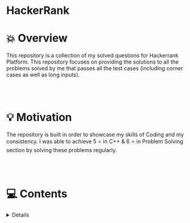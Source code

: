 # HackerRank


# 💥 Overview
This repository is a collection of my solved questions for Hackerrank Platform. This repository focuses on providing the solutions to all the problems solved by me that passes all the test cases (including corner cases as well as long inputs).

<br>
<br>

# 💡 Motivation
The repository is built in order to showcase my skills of Coding and my consistency. I was able to achieve 5 ⭐ in C++ & 6 ⭐ in Problem Solving section by solving these problems regularly.

<br>
<br>

# 💻 Contents
<!-- - [C++](/C%2B%2B/README.md)
- [Problem Solving](/Problem%20Solving/README.md) -->

<details>
  <ul>
    <li>
      <summary> <h2> C++ </h2> </summary>
        <details>
            <ul>
                <li> <summary> 
                  <h4> Introduction </h4> 
                  <ul>
                    <li><a href="/C%2B%2B/Introduction/ArraysIntroduction.cpp">Arrays Introduction </a>
                    <li><a href="/C%2B%2B/Introduction/BasicDataTypes.cpp">Basic Data Types </a>
                    <li><a href="/C%2B%2B/Introduction/ConditionalStatements.cpp">Conditional Statements </a>
                    <li><a href="/C%2B%2B/Introduction/ForLoop.cpp">For Loop </a>
                    <li><a href="/C%2B%2B/Introduction/Functions.cpp">Functions </a>
                    <li><a href="/C%2B%2B/Introduction/InputOutput.cpp">Input & Output </a>
                    <li><a href="/C%2B%2B/Introduction/Pointer">Pointers </a>
                  </ul>
                 </summary> </li>
                <li> <summary> <h4> Strings </h4> 
                  <ul>
                    <li><a href="/C%2B%2B/Strings/Strings.cpp">Strings </a>
                  </ul>
                  </summary> </li> 
                <li> <summary> <h4> STL Library </h4>
                  <ul>
                    <li><a href="/C%2B%2B/STL/Vector-Erase.cpp">Vector Erase </a>
                    <li><a href="/C%2B%2B/Classes/Vector-Sort.cpp">Vector Sort </a>
                  </ul>
                  </summary> </li> 
                <li> <summary> <h4> Classes </h4>
                  <ul>
                    <li><a href="/C%2B%2B/Classes/Class.cpp">Classes </a>
                    <li><a href="/C%2B%2B/Classes/ClassesAndObjects.cpp">Classes And Objects </a>
                  </ul>
                  </summary> </li> 
            </ul>
        </details>
    </li>
    <li> 
      <summary> <h2> Problem Solving </h2> </summary>
        <details>
           <ul>
             <li> <summary> <h4> Data Structures </h4> </summary>
                <details>
                    <ul>
                        <li> <summary> <h5> Arrays </h5> 
                          <ul>
                            <li><a href="/Problem%20Solving/Data%20Structures/Arrays/Array%20Manipulation">Array Manipulation </a></li>
                            <li><a href="/Problem%20Solving/Data%20Structures/Arrays/Arrays%20-%20DS">Arrays DataStructure </a></li>
                            <li><a href="/Problem%20Solving/Data%20Structures/Arrays/Sparse%20Arrays">Sparse Arrays </a></li>
                          </ul>
                          </summary> </li> 
                        <li> <summary> <h5> Linked Lists </h5> 
                          <ul>
                            <li><a href="/Problem%20Solving/Data%20Structures/Linked%20List/CompareTwoLinkedList.cpp">Compare Two Linked Lists </a></li>
                            <li><a href="/Problem%20Solving/Data%20Structures/Linked%20List/CycleDetection.cpp">Cycle Detection </a></li>
                            <li><a href="/Problem%20Solving/Data%20Structures/Linked%20List/DeleteANode.cpp">Delete A Node </a></li>
                            <li><a href="/Problem%20Solving/Data%20Structures/Linked%20List/FindMergePointofTwoLists.cpp">Find Merge Point Of Two Lists </a></li>
                            <li><a href="/Problem%20Solving/Data%20Structures/Linked%20List/InsertANodeAtHeadOfLinkedList.cpp">Insert a Node At head of Linked Lists </a></li>
                            <li><a href="/Problem%20Solving/Data%20Structures/Linked%20List/InsertANodeAtSpecificPosition.cpp">Insert a Node At Specific Position of Linked List</a></li>
                            <li><a href="/Problem%20Solving/Data%20Structures/Linked%20List/InsertANodeAtTailOfLinkedList.cpp">Insert a Node At Tail of Linked Lists </a></li>
                            <li><a href="/Problem%20Solving/Data%20Structures/Linked%20List/MergeTwoSortedLists.cpp">Merge Two Sorted Lists </a></li>
                            <li><a href="/Problem%20Solving/Data%20Structures/Linked%20List/PrintElementsOfLinkedList.cpp">Print Elements of LinkedLists </a></li>
                            <li><a href="/Problem%20Solving/Data%20Structures/Linked%20List/PrintInReverse.cpp">Print Reverse</a></li>
                          </ul>
                          </summary> </li> 
                        <li> <summary> <h5> Stacks </h5> </summary> </li> 
                        <li> <summary> <h5> Queues </h5> </summary> </li> 
                        <li> <summary> <h5> Trees </h5> </summary> </li> 
                        <li> <summary> <h5> Heaps </h5> 
                          <ul>
                            <li><a href="/Problem%20Solving/Data%20Structures/Heaps/FindRunningMedian.cpp">Find Running Median </a></li>
                            <li><a href="/Problem%20Solving/Data%20Structures/Heaps/JesseAndCookies.cpp">Jesse And Cookies </a></li>
                          </ul>
                          </summary> </li> 
                    </ul>
                </details> 
            </li>
             <li> <summary> <h4> Algorithms </h4> </summary> 
                <details>
                    <ul>
                        <li> <summary> <h5> Warmup </h5> </summary>  </li> 
                        <li> <summary> <h5> Implementation </h5> </summary>  </li> 
                        <li> <summary> <h5> Searching </h5> </summary>  </li> 
                        <li> <summary> <h5> Sorting </h5> </summary>  </li> 
                        <li> <summary> <h5> Strings </h5> </summary>  </li> 
                        <li> <summary> <h5> Recursion </h5> </summary>  </li> 
                        <li> <summary> <h5> Greedy </h5> </summary>  </li> 
                        <li> <summary> <h5> Graph Theory </h5> </summary>  </li> 
                        <li> <summary> <h5> Dynamic Programming </h5> </summary>  </li> 
                    </ul>
                </details> 
            </li>
          </ul>
        </details> 
    </li>
  </ul>
</details>

